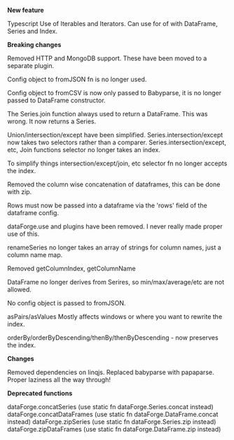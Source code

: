 **New feature**

Typescript
Use of Iterables and Iterators.
Can use for of with DataFrame, Series and Index.

**Breaking changes**

Removed HTTP and MongoDB support.
These have been moved to a separate plugin.

Config object to fromJSON fn is no longer used.

Config object to fromCSV is now only passed to Babyparse, it is no longer passed to DataFrame constructor.

The Series.join function always used to return a DataFrame. This was wrong. It now returns a Series.

Union/intersection/except have been simplified.
Series.intersection/except now takes two selectors rather than a comparer.
Series.intersection/except, etc, Join functions selector no longer takes an index.

To simplify things intersection/except/join, etc selector fn no longer accepts the index.

Removed the column wise concatenation of dataframes, this can be done with zip.

Rows must now be passed into a dataframe via the 'rows' field of the dataframe config.

dataForge.use and plugins have been removed. I never really made proper use of this.

renameSeries no longer takes an array of strings for column names, just a column name map.

Removed getColumnIndex, getColumnName

DataFrame no longer derives from Serires, so min/max/average/etc are not allowed.

No config object is passed to fromJSON.

asPairs/asValues
Mostly affects windows or where you want to rewrite the index.

orderBy/orderByDescending/thenBy/thenByDescending - now preserves the index.

**Changes**

Removed dependencies on linqjs.
Replaced babyparse with papaparse.
Proper laziness all the way through!

**Deprecated functions**

dataForge.concatSeries (use static fn dataForge.Series.concat instead)
dataForge.concatDataFrames (use static fn dataForge.DataFrame.concat instead)
dataForge.zipSeries (use static fn dataForge.Series.zip instead)
dataForge.zipDataFrames (use static fn dataForge.DataFrame.zip instead)